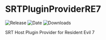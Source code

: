 # SRTPluginProviderRE7
![Release](https://img.shields.io/github/v/release/SpeedrunTooling/SRTPluginProviderRE7?label=current%20release&style=for-the-badge)
![Date](https://img.shields.io/github/release-date/SpeedrunTooling/SRTPluginProviderRE7?style=for-the-badge)
![Downloads](https://img.shields.io/github/downloads/SpeedrunTooling/SRTPluginProviderRE7/total?color=%23007EC6&style=for-the-badge)

SRT Host Plugin Provider for Resident Evil 7
